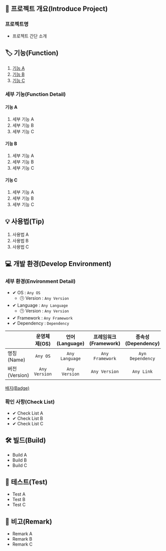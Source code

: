 ## 📕 프로젝트 개요(Introduce Project)

### 프로젝트명

* 프로젝트 간단 소개

## 🏷️ 기능(Function)

1. [기능 A](#기능-A)
2. [기능 B](#기능-B)
3. [기능 C](#기능-C)

### 세부 기능(Function Detail)

#### 기능 A

   1. 세부 기능 A
   2. 세부 기능 B
   3. 세부 기능 C

#### 기능 B

   1. 세부 기능 A
   2. 세부 기능 B
   3. 세부 기능 C

#### 기능 C

   1. 세부 기능 A
   2. 세부 기능 B
   3. 세부 기능 C

## 💡 사용법(Tip)

 1. 사용법 A
 2. 사용법 B
 3. 사용법 C

## 💻 개발 환경(Develop Environment)

### 세부 환경(Environment Detail)

* ✔ OS : `Any OS`
  * 🕒 Version : `Any Version`
* ✔ Language : `Any Language`
  * 🕒 Version : `Any Version`
* ✔ Framework : `Any Framework`
* ✔ Dependency : `Dependency`

||운영체제(OS)|언어(Language)|프레임워크(Framework)|종속성(Dependency)|
|-|:-:|:-:|:-:|:-:|
|명칭(Name)|`Any OS`|`Any Language`|`Any Framework`|`Ayn Dependency`|
|버전(Version)|`Any Version`|`Any Version`|`Any Version`|`Any Link`|

[배지(Badge)](./Badge/BadgeTemplate.md)

### 확인 사항(Check List)

* ✔ Check List A
* ✔ Check List B
* ✔ Check List C

## 🛠️ 빌드(Build)

* Build A
* Build B
* Build C

## 🧪 테스트(Test)

* Test A
* Test B
* Test C

## 📖 비고(Remark)

* Remark A
* Remark B
* Remark C
